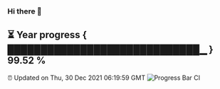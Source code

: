 ### Hi there 👋
⏳ Year progress { █████████████████████████████▁ } 99.52 %
---
⏰ Updated on Thu, 30 Dec 2021 06:19:59 GMT
![Progress Bar CI](https://github.com/liununu/liununu/workflows/Progress%20Bar%20CI/badge.svg)
